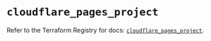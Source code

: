 # `cloudflare_pages_project`

Refer to the Terraform Registry for docs: [`cloudflare_pages_project`](https://registry.terraform.io/providers/cloudflare/cloudflare/4.32.0/docs/resources/pages_project).
